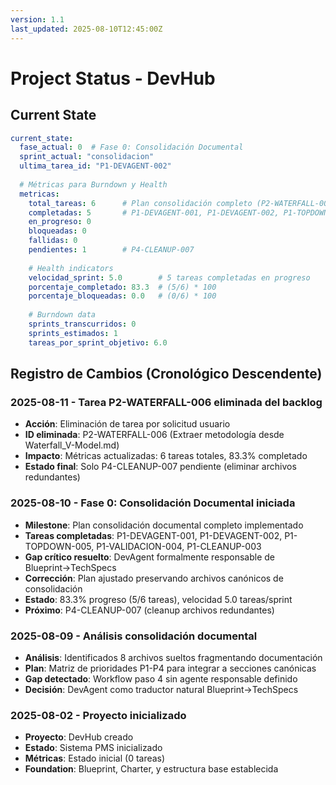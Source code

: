 ```yaml
---
version: 1.1
last_updated: 2025-08-10T12:45:00Z
---
```


# Project Status - DevHub

## Current State

```yaml
current_state:
  fase_actual: 0  # Fase 0: Consolidación Documental
  sprint_actual: "consolidacion"
  ultima_tarea_id: "P1-DEVAGENT-002"
  
  # Métricas para Burndown y Health
  metricas:
    total_tareas: 6      # Plan consolidación completo (P2-WATERFALL-006 eliminada)
    completadas: 5       # P1-DEVAGENT-001, P1-DEVAGENT-002, P1-TOPDOWN-005, P1-VALIDACION-004, P1-CLEANUP-003
    en_progreso: 0
    bloqueadas: 0
    fallidas: 0
    pendientes: 1        # P4-CLEANUP-007
    
    # Health indicators
    velocidad_sprint: 5.0        # 5 tareas completadas en progreso
    porcentaje_completado: 83.3  # (5/6) * 100
    porcentaje_bloqueadas: 0.0   # (0/6) * 100
    
    # Burndown data
    sprints_transcurridos: 0
    sprints_estimados: 1
    tareas_por_sprint_objetivo: 6.0
```

## Registro de Cambios (Cronológico Descendente)

### 2025-08-11 - Tarea P2-WATERFALL-006 eliminada del backlog
- **Acción**: Eliminación de tarea por solicitud usuario
- **ID eliminada**: P2-WATERFALL-006 (Extraer metodología desde Waterfall_V-Model.md)
- **Impacto**: Métricas actualizadas: 6 tareas totales, 83.3% completado
- **Estado final**: Solo P4-CLEANUP-007 pendiente (eliminar archivos redundantes)

### 2025-08-10 - Fase 0: Consolidación Documental iniciada
- **Milestone**: Plan consolidación documental completo implementado
- **Tareas completadas**: P1-DEVAGENT-001, P1-DEVAGENT-002, P1-TOPDOWN-005, P1-VALIDACION-004, P1-CLEANUP-003
- **Gap crítico resuelto**: DevAgent formalmente responsable de Blueprint→TechSpecs
- **Corrección**: Plan ajustado preservando archivos canónicos de consolidación
- **Estado**: 83.3% progreso (5/6 tareas), velocidad 5.0 tareas/sprint
- **Próximo**: P4-CLEANUP-007 (cleanup archivos redundantes)

### 2025-08-09 - Análisis consolidación documental
- **Análisis**: Identificados 8 archivos sueltos fragmentando documentación
- **Plan**: Matriz de prioridades P1-P4 para integrar a secciones canónicas  
- **Gap detectado**: Workflow paso 4 sin agente responsable definido
- **Decisión**: DevAgent como traductor natural Blueprint→TechSpecs

### 2025-08-02 - Proyecto inicializado  
- **Proyecto**: DevHub creado
- **Estado**: Sistema PMS inicializado
- **Métricas**: Estado inicial (0 tareas)
- **Foundation**: Blueprint, Charter, y estructura base establecida
